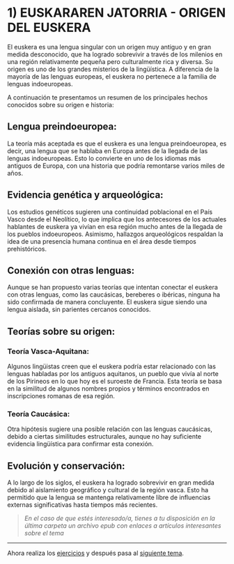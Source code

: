 # 1) EUSKARAREN JATORRIA - ORIGEN DEL EUSKERA

El euskera es una lengua singular con un origen muy antiguo y en gran medida desconocido, que ha logrado sobrevivir a través de los milenios en una región relativamente pequeña pero culturalmente rica y diversa.
Su origen es uno de los grandes misterios de la lingüística. A diferencia de la mayoría de las lenguas europeas, el euskera no pertenece a la familia de lenguas indoeuropeas.

A continuación te presentamos un resumen de los principales hechos conocidos sobre su origen e historia:

## Lengua preindoeuropea:
La teoría más aceptada es que el euskera es una lengua preindoeuropea, es decir, una lengua que se hablaba en Europa antes de la llegada de las lenguas indoeuropeas. Esto lo convierte en uno de los idiomas más antiguos de Europa, con una historia que podría remontarse varios miles de años.

## Evidencia genética y arqueológica:
Los estudios genéticos sugieren una continuidad poblacional en el País Vasco desde el Neolítico, lo que implica que los antecesores de los actuales hablantes de euskera ya vivían en esa región mucho antes de la llegada de los pueblos indoeuropeos. Asimismo, hallazgos arqueológicos respaldan la idea de una presencia humana continua en el área desde tiempos prehistóricos.

## Conexión con otras lenguas:
Aunque se han propuesto varias teorías que intentan conectar el euskera con otras lenguas, como las caucásicas, bereberes o ibéricas, ninguna ha sido confirmada de manera concluyente. El euskera sigue siendo una lengua aislada, sin parientes cercanos conocidos.

## Teorías sobre su origen:

### Teoría Vasca-Aquitana: 
Algunos lingüistas creen que el euskera podría estar relacionado con las lenguas habladas por los antiguos aquitanos, un pueblo que vivía al norte de los Pirineos en lo que hoy es el suroeste de Francia. Esta teoría se basa en la similitud de algunos nombres propios y términos encontrados en inscripciones romanas de esa región.

### Teoría Caucásica: 
Otra hipótesis sugiere una posible relación con las lenguas caucásicas, debido a ciertas similitudes estructurales, aunque no hay suficiente evidencia lingüística para confirmar esta conexión.

## Evolución y conservación: 
A lo largo de los siglos, el euskera ha logrado sobrevivir en gran medida debido al aislamiento geográfico y cultural de la región vasca. Esto ha permitido que la lengua se mantenga relativamente libre de influencias externas significativas hasta tiempos más recientes.


> _En el caso de que estés interesado/a, tienes a tu disposición en la última carpeta un archivo epub con enlaces a artículos interesantes sobre el tema_

---

Ahora realiza los [ejercicios](1_origen/ejerciciosHistoria.pdf) y después pasa al [siguiente tema](/2_abecedario).
